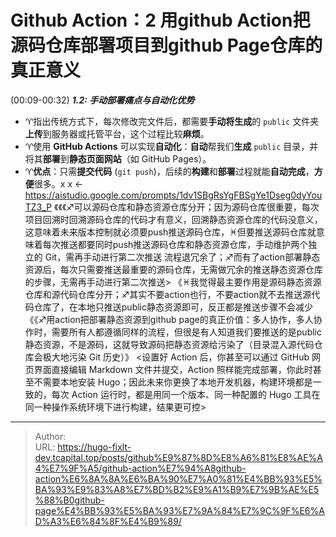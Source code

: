 # Github Action：2 用github Action把源码仓库部署项目到github Page仓库的真正意义


(00:09-00:32) ***1.2: 手动部署痛点与自动化优势***
-   ♈指出传统方式下，每次修改完文件后，都需要**手动将生成**的 `public` 文件夹**上传**到服务器或托管平台，这个过程比较**麻烦**。
-   ♈使用 **GitHub Actions** 可以实现**自动化**：**自动**帮我们**生成** `public` 目录，并将其**部署**到**静态页面网站**（如 GitHub Pages）。
-   ♈**优点**：只需**提交代码** (`git push`)，后续的**构建**和**部署**过程就能**自动完成**，**方便**很多。x x <-https://aistudio.google.com/prompts/1dv1SBgRsYgFBSgYe1Dseg0dyYouTZ3_P
	《《《♐可以源码仓库和静态资源仓库分开；因为源码仓库很重要，每次项目回溯时回溯源码仓库的代码才有意义，回溯静态资源仓库的代码没意义，这意味着未来版本控制就必须要push推送源码仓库，♓但要推送源码仓库就意味着每次推送都要同时push推送源码仓库和静态资源仓库，手动维护两个独立的 Git，需再手动进行第二次推送 流程退冗余了；♐而有了action部署静态资源后，每次只需要推送最重要的源码仓库，无需做冗余的推送静态资源仓库的步骤，无需再手动进行第二次推送>
	《♓我觉得最主要作用是源码静态资源仓库和源代码仓库分开；♐其实不要action也行，不要action就不去推送源代码仓库了，在本地只推送public静态资源即可，反正都是推送步骤不会减少
	《《♐用action把部署静态资源到github page的真正价值：多人协作，多人协作时，需要所有人都遵循同样的流程，但很是有人知道我们要推送的是public静态资源，不是源码，这就导致源码把静态资源给污染了（目录混入源代码仓库会极大地污染 Git 历史）》
	<设置好 Action 后，你甚至可以通过 GitHub 网页界面直接编辑 Markdown 文件并提交，Action 照样能完成部署，你此时甚至不需要本地安装 Hugo；因此未来你更换了本地开发机器，构建环境都是一致的，每次 Action 运行时，都是用同一个版本、同一种配置的 Hugo 工具在同一种操作系统环境下进行构建，结果更可控>

---

> Author:   
> URL: https://hugo-fixlt-dev.tcapital.top/posts/github%E9%87%8D%E8%A6%81%E8%AE%A4%E7%9F%A5/github-action%E7%94%A8github-action%E6%8A%8A%E6%BA%90%E7%A0%81%E4%BB%93%E5%BA%93%E9%83%A8%E7%BD%B2%E9%A1%B9%E7%9B%AE%E5%88%B0github-page%E4%BB%93%E5%BA%93%E7%9A%84%E7%9C%9F%E6%AD%A3%E6%84%8F%E4%B9%89/  

